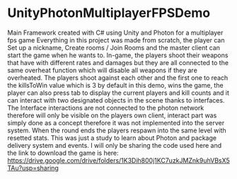 # UnityPhotonMultiplayerFPSDemo
Main Framework created with C# using Unity and Photon for a multiplayer fps game
Everything in this project was made from scratch, the player can Set up a nickname, Create rooms / Join Rooms and the master client can start the game when he wants to.
In-game, the players shoot their weapons that have with different rates and damages but they are all connected to the same overheat function which will disable all weapons if they are overheated. The players shoot against each other and the first one to reach the killsToWin value which is 3 by default in this demo, wins the game, the player can also press tab to display the current players and kill counts and it can interact with two designated objects in the scene thanks to interfaces. The Interface interactions are not connected to the photon network therefore will only be visible on the players own client, interact part was simply done as a concept therefore it was not implemented into the server system. When the round ends the players respawn into the same level with resetted stats. This was just a study to learn about Photon and package delivery system and events. I will only be sharing the code used here and the link to download the game is here: https://drive.google.com/drive/folders/1K3Dih800j1KC7uzkJMZnk9uhVBsX5TAu?usp=sharing
